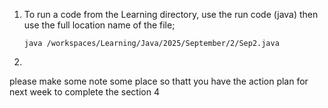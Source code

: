 1. To run a code from the Learning directory, use the run code (java) then use the full location name of the file;
    ```
    java /workspaces/Learning/Java/2025/September/2/Sep2.java
    ```
2. 
please make some note some place so thatt you have the action plan for next week to complete the section 4